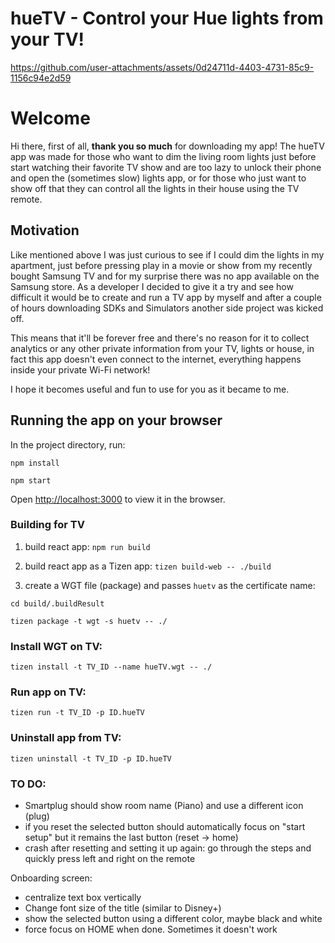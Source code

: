 # hueTV - Control your Hue lights from your TV!

https://github.com/user-attachments/assets/0d24711d-4403-4731-85c9-1156c94e2d59

# Welcome

Hi there, first of all, **thank you so much** for downloading my app!
The hueTV app was made for those who want to dim the living room lights just before start watching their favorite TV show and are too lazy to unlock their phone and open the (sometimes slow) lights app, or for those who just want to show off that they can control all the lights in their house using the TV remote.

## Motivation

Like mentioned above I was just curious to see if I could dim the lights in my apartment, just before pressing play in a movie or show from my recently bought Samsung TV and for my surprise there was no app available on the Samsung store. As a developer I decided to give it a try and see how difficult it would be to create and run a TV app by myself and after a couple of hours downloading SDKs and Simulators another side project was kicked off.

This means that it'll be forever free and there's no reason for it to collect analytics or any other private information from your TV, lights or house, in fact this app doesn't even connect to the internet, everything happens inside your private Wi-Fi network!

I hope it becomes useful and fun to use for you as it became to me.

## Running the app on your browser

In the project directory, run:

`npm install`

`npm start`

Open [http://localhost:3000](http://localhost:3000) to view it in the browser.

### Building for TV

1. build react app: `npm run build`

2. build react app as a Tizen app: `tizen build-web -- ./build`

3. create a WGT file (package) and passes `huetv` as the certificate name:

`cd build/.buildResult`

`tizen package -t wgt -s huetv -- ./`

### Install WGT on TV:

`tizen install -t TV_ID --name hueTV.wgt -- ./`

### Run app on TV:

`tizen run -t TV_ID -p ID.hueTV`

### Uninstall app from TV:

`tizen uninstall -t TV_ID -p ID.hueTV`

### TO DO:

- Smartplug should show room name (Piano) and use a different icon (plug)
- if you reset the selected button should automatically focus on "start setup" but it remains the last button (reset -> home)
- crash after resetting and setting it up again: go through the steps and quickly press left and right on the remote

Onboarding screen:

- centralize text box vertically
- Change font size of the title (similar to Disney+)
- show the selected button using a different color, maybe black and white
- force focus on HOME when done. Sometimes it doesn't work
